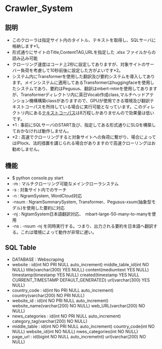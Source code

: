 # Crawler_System

## 説明
- このクローラは指定サイト内のタイトル、テキストを取得し、SQLサーバに格納します*1。
- 形式通りにサイトのTitle,ContentTAG,URLを指定した .xlsx ファイルからの読み込み可能
- クローリング速度はコード上2秒に設定してありますが、対象サイトのサーバー負荷を考慮して10秒前後に設定した方がよいです*2。
- システム内にTransformerを使用した翻訳及び要約システムを導入してあります。メインシステムに適用してあるTransformerはhuggingfaceを使用したシステムであり、要約はPegusus、翻訳はmbert-mtmを使用してありますが、Transformerディレクトリ内に英日Vocab作成class,マルチヘッドアテンション機構構築classがありますので、GPUが使用できる環境及び翻訳テキストコーパスを所持している場合に実行可能となっています。このディレクトリ内にある[テキストコーパス](http://www.manythings.org/anki/)は8万程しかありませんので効果量は低いです。
- *1 : 事前にSQLサーバのSTART及び、指定してある形式通りにSLQを構築しておかなければ動作しません。
- *2 : 高速でクローリングすると対象サイトへの負荷に繋がり、場合によってはIPlock、法的措置を講じられる場合がありますので高速クローリングはお勧めしません。

## 機能
-  $ python console.py <arg> start
-  -m    : マルチクローリング可能なメインクローラシステム
-  -s    : 対象サイト内でのサーチ
-  -n    : NgramSystem, WordCloud対応
-  -nsum : NgramSummarySystem, Transformer、Pegusus-xsum(抽象型モデル)を使用した要約に対応
-  -nj   : NgtamSystem日本語翻訳対応、　mbart-large-50-many-to-manyを使用
-  -ns   : -nsum -nj を同時実行する。つまり、出力される要約を日本語へ翻訳する。これは環境によって動作が非常に遅い。

## SQL Table
- DATABASE        : Webscraping
- website         : id(int NO PRI NULL auto_increment) middle_table_id(int NO NULL) title(varchar(300) YES NULL) content(mediumtext YES NULL) timestamp(timestamp YES NULL) created(timestamp YES NULL CURRENT_TIMESTAMP DEFAULT_GENERATED) url(varchar(300) YES NULL)
- country_code    : id(int No PRI NULL auto_increment) country(varchar(200) NO PRI NULL)
- website_id      : id(int NO PRI NULL auto_increment) website_name(varchar(200) NO NULL) web_URL(varchar(200) NO NULL)
- news_categories : id(int NO PRI NULL auto_increment) category_tag(varchar(200) NO NULL)
- middle_table    : id(int NO PRI NULL auto_increment) country_code(int NO NULL) website_id(int NO NULL) nwes_categories(int NO NULL)
- page_url        : id(bigint NO NULL auto_incremetnt) url(varchar(200) NO NULL)
